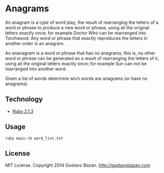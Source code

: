 Anagrams
========
An anagram is a type of word play, the result of rearranging the letters of a word or phrase to produce a new word or phrase, using all the original letters exactly once; for example Doctor Who can be rearranged into Torchwood. Any word or phrase that exactly reproduces the letters in another order is an anagram.

An ananagram is a word or phrase that has no anagrams, this is, no other word or phrase can be generated as a result of rearranging the letters of it, using all the original letters exactly once; for example Sun can not be rearranged into another word.

Given a list of words determine wich words are anagrams (or have no anagrams).

## Technology

* [Ruby 2.1.3](https://www.ruby-lang.org/)

## Usage

```console
ruby main.rb word_list.txt
```

## License

MIT License. Copyright 2014 Gustavo Bazan. http://gustavobazan.com
